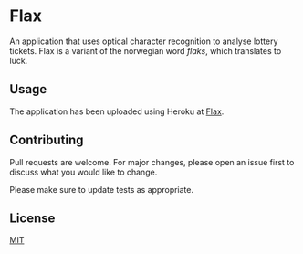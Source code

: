 # Flax
An application that uses optical character recognition to analyse lottery tickets. Flax is a variant of the norwegian word *flaks*, which translates to luck.

## Usage
The application has been uploaded using Heroku at [Flax](https://flax-application.herokuapp.com/).

## Contributing
Pull requests are welcome. For major changes, please open an issue first to discuss what you would like to change.

Please make sure to update tests as appropriate.

## License
[MIT](https://choosealicense.com/licenses/mit/)